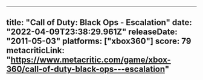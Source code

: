 
---
title: "Call of Duty: Black Ops - Escalation"
date: "2022-04-09T23:38:29.961Z"
releaseDate: "2011-05-03"
platforms: ["xbox360"]
score: 79
metacriticLink: "https://www.metacritic.com/game/xbox-360/call-of-duty-black-ops---escalation"
---
